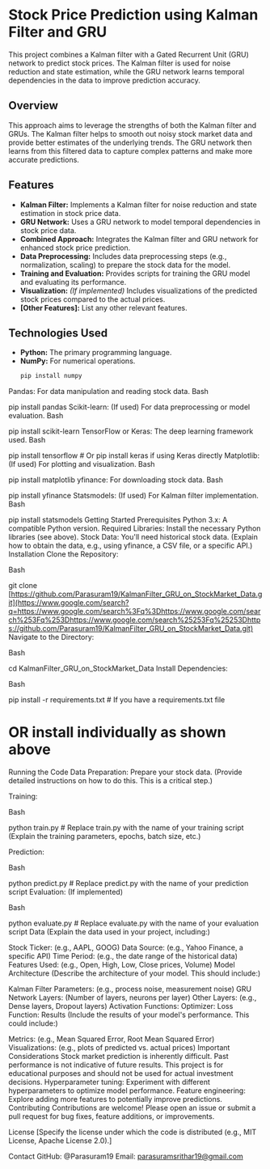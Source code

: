 # Stock Price Prediction using Kalman Filter and GRU

This project combines a Kalman filter with a Gated Recurrent Unit (GRU) network to predict stock prices. The Kalman filter is used for noise reduction and state estimation, while the GRU network learns temporal dependencies in the data to improve prediction accuracy.

## Overview

This approach aims to leverage the strengths of both the Kalman filter and GRUs. The Kalman filter helps to smooth out noisy stock market data and provide better estimates of the underlying trends. The GRU network then learns from this filtered data to capture complex patterns and make more accurate predictions.

## Features

* **Kalman Filter:** Implements a Kalman filter for noise reduction and state estimation in stock price data.
* **GRU Network:** Uses a GRU network to model temporal dependencies in stock price data.
* **Combined Approach:** Integrates the Kalman filter and GRU network for enhanced stock price prediction.
* **Data Preprocessing:** Includes data preprocessing steps (e.g., normalization, scaling) to prepare the stock data for the model.
* **Training and Evaluation:** Provides scripts for training the GRU model and evaluating its performance.
* **Visualization:** *(If implemented)* Includes visualizations of the predicted stock prices compared to the actual prices.
* **[Other Features]:** List any other relevant features.

## Technologies Used

* **Python:** The primary programming language.
* **NumPy:** For numerical operations.
   ```bash
   pip install numpy
Pandas: For data manipulation and reading stock data.
Bash

pip install pandas
Scikit-learn: (If used) For data preprocessing or model evaluation.
Bash

pip install scikit-learn
TensorFlow or Keras: The deep learning framework used.
Bash

pip install tensorflow  # Or pip install keras if using Keras directly
Matplotlib: (If used) For plotting and visualization.
Bash

pip install matplotlib
yfinance: For downloading stock data.
Bash

pip install yfinance
Statsmodels: (If used) For Kalman filter implementation.
Bash

pip install statsmodels
Getting Started
Prerequisites
Python 3.x: A compatible Python version.
Required Libraries: Install the necessary Python libraries (see above).
Stock Data: You'll need historical stock data. (Explain how to obtain the data, e.g., using yfinance, a CSV file, or a specific API.)
Installation
Clone the Repository:

Bash

git clone [https://github.com/Parasuram19/KalmanFilter_GRU_on_StockMarket_Data.git](https://www.google.com/search?q=https://www.google.com/search%3Fq%3Dhttps://www.google.com/search%253Fq%253Dhttps://www.google.com/search%25253Fq%25253Dhttps://github.com/Parasuram19/KalmanFilter_GRU_on_StockMarket_Data.git)
Navigate to the Directory:

Bash

cd KalmanFilter_GRU_on_StockMarket_Data
Install Dependencies:

Bash

pip install -r requirements.txt  # If you have a requirements.txt file
# OR install individually as shown above
Running the Code
Data Preparation: Prepare your stock data. (Provide detailed instructions on how to do this. This is a critical step.)

Training:

Bash

python train.py  # Replace train.py with the name of your training script
(Explain the training parameters, epochs, batch size, etc.)

Prediction:

Bash

python predict.py  # Replace predict.py with the name of your prediction script
Evaluation: (If implemented)

Bash

python evaluate.py  # Replace evaluate.py with the name of your evaluation script
Data
(Explain the data used in your project, including:)

Stock Ticker: (e.g., AAPL, GOOG)
Data Source: (e.g., Yahoo Finance, a specific API)
Time Period: (e.g., the date range of the historical data)
Features Used: (e.g., Open, High, Low, Close prices, Volume)
Model Architecture
(Describe the architecture of your model. This should include:)

Kalman Filter Parameters: (e.g., process noise, measurement noise)
GRU Network Layers: (Number of layers, neurons per layer)
Other Layers: (e.g., Dense layers, Dropout layers)
Activation Functions:
Optimizer:
Loss Function:
Results
(Include the results of your model's performance. This could include:)

Metrics: (e.g., Mean Squared Error, Root Mean Squared Error)
Visualizations: (e.g., plots of predicted vs. actual prices)
Important Considerations
Stock market prediction is inherently difficult. Past performance is not indicative of future results. This project is for educational purposes and should not be used for actual investment decisions.
Hyperparameter tuning: Experiment with different hyperparameters to optimize model performance.
Feature engineering: Explore adding more features to potentially improve predictions.
Contributing
Contributions are welcome! Please open an issue or submit a pull request for bug fixes, feature additions, or improvements.

License
[Specify the license under which the code is distributed (e.g., MIT License, Apache License 2.0).]

Contact
GitHub: @Parasuram19
Email: parasuramsrithar19@gmail.com